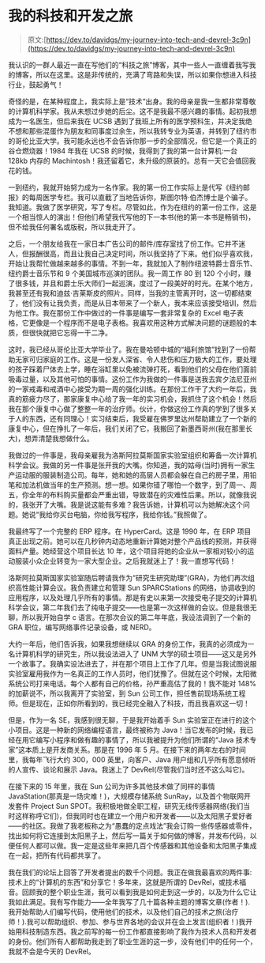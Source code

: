 # 我的科技和开发之旅

> 原文:[https://dev.to/davidgs/my-journey-into-tech-and-devrel-3c9n](https://dev.to/davidgs/my-journey-into-tech-and-devrel-3c9n)

我认识的一群人最近一直在写他们的“科技之旅”博客，其中一些人一直缠着我写我的博客，所以在这里。这是非传统的，充满了弯路和失误，所以如果你想进入科技行业，鼓起勇气！

奇怪的是，在某种程度上，我实际上是“技术”出身。我的母亲是我一生都非常尊敬的计算机科学家。我从未想过步她的后尘。这不是我最不感兴趣的事情。起初我想成为一名医生，但后来我在 UCSB 遇到了我班上所有的医学预科生，并决定我绝不想和那些混蛋作为朋友和同事度过余生，所以我转专业为英语，并转到了纽约市的哥伦比亚大学。我可能永远也不会告诉你那一步的全部情况，但它是一个真正的谷仓燃烧器！1984 年我在 UCSB 的时候，我得到了我的第一台计算机:一台 128kb 内存的 Machintosh！我还留着它，未升级的原装的。总有一天它会值回我花的钱。

一到纽约，我就开始努力成为一名作家。我的第一份工作实际上是代写《纽约邮报》的每周医学专栏。我可以直截了当地告诉你，斯图尔特·伯杰博士是个骗子。我知道。我做了医学研究，写了专栏。尽管如此，作为在纽约的第一份工作，这是一个相当惊人的演出！但他们希望我代写他的下一本书(他的第一本书是畅销书)，但不给我任何署名或版税，所以我走开了。

之后，一个朋友给我在一家日本广告公司的邮件/库存室找了份工作。它并不迷人，但报酬很高，而且让我自己决定时间，所以我坚持了下来。他们似乎喜欢我，开始让我帮忙做越来越多的事情。不到一年，我就加入了制作纽波特爵士音乐节、纽约爵士音乐节和 9 个美国城市巡演的团队。我一周工作 80 到 120 个小时，赚了很多钱，并且和爵士乐大师们一起巡演，度过了一段美好的时光。在某个地方，我甚至还有我和迪兹·吉莱斯皮的照片。同样，当我的主管离开时，这一切都结束了，他们没有让我负责，而是从日本带来了一个新人，我本来应该接受培训，然后为他工作。我在那份工作中做过的一件事是编写一套非常复杂的 Excel 电子表格，它更像是一个程序而不是电子表格。我喜欢用这种方式解决问题的谜题般的本质，但很快就把它忘得一干二净。

这时，我已经从哥伦比亚大学毕业了。我在曼哈顿中城的“福利旅馆”找到了一份帮助无家可归家庭的工作。这是一份发人深省、令人悲伤和压力极大的工作，要处理的孩子踩着尸体去上学，睡在浴缸里以免被流弹打死，看到他们的父母在他们面前吸毒过量，以及其他可怕的事情。这份工作为我做的一件事是送我去宾夕法尼亚州的一家戒毒和戒酒中心接受为期一周的强化训练。在那份工作干了大约一年后，我真的筋疲力尽了，那家康复中心给了我一年的实习机会，我抓住了这个机会！然后我在那个康复中心做了整整一年的治疗师。伙计，你做这份工作真的学到了很多关于人的东西，还有同理心！实习结束后，我受雇在佛罗里达州帮助建立了一个新的康复中心，但在挣扎了一年后，我们关闭了它，我搬回了新墨西哥州(我在那里长大)，想弄清楚我想做什么。

我做过的一件事是，我母亲雇我为洛斯阿拉莫斯国家实验室组织和筹备一次计算机科学会议。我做的另一件事是张开我的大嘴。你知道，我的姑母(当时)拥有一家生产运动服的服装制造公司。每年，她和她的高层人员都会躲在自己的房子里，用铅笔和加法机做当年的生产预测。想一想。如果你错了哪怕一个数字，到了周一、周五，你全年的布料购买量都会严重出错，导致潜在的灾难性后果。所以，就像我说的，我张开了大嘴。我是说这能有多难？我告诉她，计算机可以为她解决这个问题。她说“我给你买台电脑，你给我写程序，我给你钱。”我照做了。

我最终写了一个完整的 ERP 程序。在 HyperCard。这是 1990 年，在 ERP 项目真正出现之前。她可以在几秒钟内动态地重新计算她对整个产品线的预测，并获得面料产量。她经营这个项目长达 10 年，这个项目将她的企业从一家相对较小的运动服装小众企业转变为一家大型企业。之后我就迷上了！我一直想写代码！

洛斯阿拉莫斯国家实验室随后聘请我作为“研究生研究助理”(GRA)，为他们再次组织高性能计算会议。我负责建立和管理 Sun SPARCStations 的网络，协调收到的应用程序，以及处理几乎所有的事情。那是有史以来第一次接受电子提交的计算机科学会议，第二年我们去了纯电子提交——也是第一次这样做的会议。但是我很无聊，所以我开始自学 c 语言。在那次会议的第二年年底，我设法调到了一个新的 GRA 职位，编写网络事件记录设备，或 NERD。

大约一年后，他们告诉我，如果我想继续以 GRA 的身份工作，我真的必须成为一名计算机科学的研究生，所以我设法进入了 UNM 大学的硕士项目——这又是另外一个故事了。我确实设法进去了，并在那个项目上工作了几年。但是当我试图说服实验室雇用我作为一名真正的工作人员时，他们犹豫了。但就在这个时候，太阳微系统公司打来电话。每个人都有自己的价格，孙严重高估了我的！我不能对 148%的加薪说不，所以我离开了实验室，到 Sun 公司工作，担任售前现场系统工程师。但是现在，正如你所看到的，我已经完全融入了科技，而且我喜欢这一切！

但是，作为一名 SE，我感到很无聊，于是我开始着手 Sun 实验室正在进行的这个小项目。这是一种新的网络编程语言，最终被称为 Java！当它发布的时候，我已经在用它编写小程序和做有趣的事情了，所以我被提升为他们所谓的“Java 技术专家”这本质上是开发商关系。那是在 1996 年 5 月。在接下来的两年左右的时间里，我每年飞行大约 300，000 英里，向客户、Java 用户组和几乎所有愿意倾听的人宣传、谈论和展示 Java。我迷上了 DevRel(尽管我们当时还不这么叫它)。

在接下来的 15 年里，我在 Sun 公司为许多其他技术做了同样的事情 JavaStation(那真是一场灾难！)，大规模存储系统 SunRay，以及首个物联网开发套件 Project Sun SPOT。我积极地做全职工程，研究无线传感器网络(我们当时这样称呼它们)，但我同时也在建立一个用户和开发者——以及太阳黑子爱好者——的社区。我做了我老板称之为“愚蠢的定点戏法”我会订购一些传感器或零件，找出如何将它连接到太阳黑子上，然后写一篇关于如何做的博客，并发布代码，以便任何人都可以做。我一定是这些年来把几百个传感器和其他设备和太阳黑子集成在一起，把所有代码都共享了。

我在我们的论坛上回答了开发者提出的数千个问题。我正在做我最喜欢的两件事:技术上的“计算机的东西”和分享它！多年来，这就是所谓的 DevRel，或技术福音。回顾我的整个职业生涯，我可以看到我是如何走到这一步的，以及为什么它让我如此满足。我有写作能力——全年我写了几十篇各种主题的博客文章(作者！).我开始帮助人们编写代码，使用他们的技术，以及他们自己的技术之旅(治疗师！).我可以帮助组织、参加、参与世界各地的会议并在会上发言(组织者！)我开始用科技制造东西。我之前写的每一份工作都直接影响了我作为技术人员和开发者的身份。他们所有人都帮助我走到了职业生涯的这一步，没有他们中的任何一个，我就不会是今天的 DevRel。